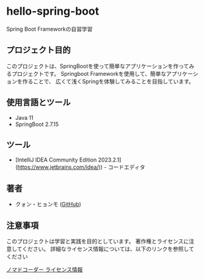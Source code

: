 # hello-spring-boot

Spring Boot Frameworkの自習学習

## プロジェクト目的

このプロジェクトは、SpringBootを使って簡単なアプリケーションを作ってみるプロジェクトです。
Springboot Frameworkを使用して、簡単なアプリケーションを作ることで、
広くて浅くSpringを体験してみることを目指しています。

## 使用言語とツール

- Java 11
- SpringBoot 2.7.15

## ツール

- [IntelliJ IDEA Community Edition 2023.2.1] (https://www.jetbrains.com/idea/)) - コードエディタ

## 著者

- クォン・ヒョンモ ([GitHub](https://github.com/HyonHyonKOR))

## 注意事項

このプロジェクトは学習と実践を目的としています。
著作権とライセンスに注意してください。
詳細なライセンス情報については、以下のリンクを参照してください

[ノマドコーダー ライセンス情報]([https://www.inflearn.com/course/%EC%8A%A4%ED%94%84%EB%A7%81-%EC%9E%85%EB%AC%B8-%EC%8A%A4%ED%94%84%EB%A7%81%EB%B6%80%ED%8A%B8/dashboard])
